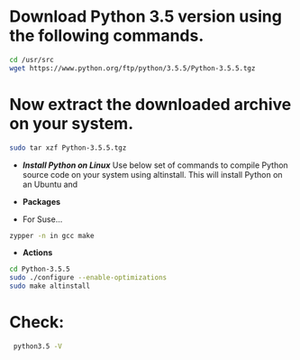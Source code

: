# Download Python 3.5 version using the following commands.
```bash
cd /usr/src
wget https://www.python.org/ftp/python/3.5.5/Python-3.5.5.tgz
```
# Now extract the downloaded archive on your system.
```bash
sudo tar xzf Python-3.5.5.tgz
```
- ***Install Python on Linux***
Use below set of commands to compile Python source code on your system using altinstall. This will install Python on an Ubuntu and

- **Packages**
- For Suse...
```bash
zypper -n in gcc make
```

- **Actions**
```bash
cd Python-3.5.5
sudo ./configure --enable-optimizations
sudo make altinstall
```
# Check:

```bash
 python3.5 -V
```
